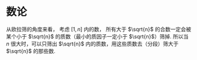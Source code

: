 # 数论

从欧拉筛的角度来看，
考虑 $[1,n]$ 内的数，
所有大于 $\sqrt{n}$ 的合数一定会被某个小于 $\sqrt{n}$ 的质数（最小的质因子一定小于 $\sqrt{n}$）筛掉.
所以当 $n$ 很大时，可以只筛出 $\sqrt{n}$ 内的质数，用这些质数去（分段）筛大于 $\sqrt{n}$ 的那些数.
